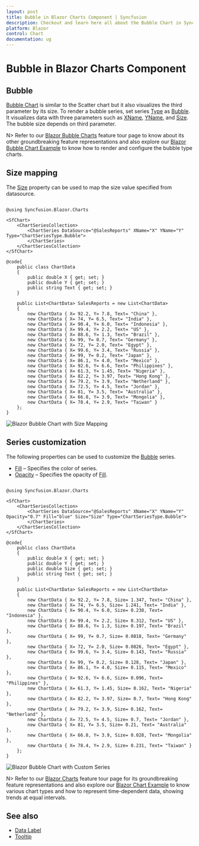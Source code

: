 ```yaml
---
layout: post
title: Bubble in Blazor Charts Component | Syncfusion
description: Checkout and learn here all about the Bubble Chart in Syncfusion Blazor Charts component and much more.
platform: Blazor
control: Chart
documentation: ug
---
```


# Bubble in Blazor Charts Component

## Bubble

[Bubble Chart](https://www.syncfusion.com/blazor-components/blazor-charts/chart-types/bubble-chart) is similar to the Scatter chart but it also visualizes the third parameter by its size. To render a bubble series, set series [Type](https://help.syncfusion.com/cr/blazor/Syncfusion.Blazor.Charts.ChartSeries.html#Syncfusion_Blazor_Charts_ChartSeries_Type) as [Bubble](https://help.syncfusion.com/cr/blazor/Syncfusion.Blazor.Charts.ChartSeriesType.html#Syncfusion_Blazor_Charts_ChartSeriesType_Bubble). It visualizes data with three parameters such as [XName](https://help.syncfusion.com/cr/blazor/Syncfusion.Blazor.Charts.ChartSeries.html#Syncfusion_Blazor_Charts_ChartSeries_XName), [YName](https://help.syncfusion.com/cr/blazor/Syncfusion.Blazor.Charts.ChartSeries.html#Syncfusion_Blazor_Charts_ChartSeries_YName), and [Size](https://help.syncfusion.com/cr/blazor/Syncfusion.Blazor.Charts.ChartSeries.html#Syncfusion_Blazor_Charts_ChartSeries_Size). The bubble size depends on third parameter. 

N> Refer to our [Blazor Bubble Charts](https://www.syncfusion.com/blazor-components/blazor-charts/chart-types/bubble-chart) feature tour page to know about its other groundbreaking feature representations and also explore our [Blazor Bubble Chart Example](https://blazor.syncfusion.com/demos/chart/bubble?theme=bootstrap4) to know how to render and configure the bubble type charts.

## Size mapping

The [Size](https://help.syncfusion.com/cr/blazor/Syncfusion.Blazor.Charts.ChartSeries.html#Syncfusion_Blazor_Charts_ChartSeries_Size) property can be used to map the size value specified from datasource.

```cshtml

@using Syncfusion.Blazor.Charts

<SfChart>
    <ChartSeriesCollection>
        <ChartSeries DataSource="@SalesReports" XName="X" YName="Y" Type="ChartSeriesType.Bubble">
        </ChartSeries>
    </ChartSeriesCollection>
</SfChart>

@code{
    public class ChartData
    {
        public double X { get; set; }
        public double Y { get; set; }
        public string Text { get; set; }
    }

    public List<ChartData> SalesReports = new List<ChartData>
	{
        new ChartData { X= 92.2, Y= 7.8, Text= "China" },
        new ChartData { X= 74, Y= 6.5, Text= "India" },
        new ChartData { X= 90.4, Y= 6.0, Text= "Indonesia" },
        new ChartData { X= 99.4, Y= 2.2, Text= "US" },
        new ChartData { X= 88.6, Y= 1.3, Text= "Brazil" },
        new ChartData { X= 99, Y= 0.7, Text= "Germany" },
        new ChartData { X= 72, Y= 2.0, Text= "Egypt" },
        new ChartData { X= 99.6, Y= 3.4, Text= "Russia" },
        new ChartData { X= 99, Y= 0.2, Text= "Japan" },
        new ChartData { X= 86.1, Y= 4.0, Text= "Mexico" },
        new ChartData { X= 92.6, Y= 6.6, Text= "Philippines" },
        new ChartData { X= 61.3, Y= 1.45, Text= "Nigeria" },
        new ChartData { X= 82.2, Y= 3.97, Text= "Hong Kong" },
        new ChartData { X= 79.2, Y= 3.9, Text= "Netherland" },
        new ChartData { X= 72.5, Y= 4.5, Text= "Jordan" },
        new ChartData { X= 81, Y= 3.5, Text= "Australia" },
        new ChartData { X= 66.8, Y= 3.9, Text= "Mongolia" },
        new ChartData { X= 78.4, Y= 2.9, Text= "Taiwan" }
    };
}

``` 

![Blazor Bubble Chart with Size Mapping](../images/chart-types-images/blazor-bubble-chart-size-mapping.png)
<!-- {% previewsample "https://blazorplayground.syncfusion.com/embed/LNBqZGDIMdSCSxOI?appbar=false&editor=false&result=true&errorlist=false&theme=bootstrap5" %} -->

## Series customization

The following properties can be used to customize the [Bubble](https://help.syncfusion.com/cr/blazor/Syncfusion.Blazor.Charts.ChartSeriesType.html#Syncfusion_Blazor_Charts_ChartSeriesType_Bubble) series.

* [Fill](https://help.syncfusion.com/cr/blazor/Syncfusion.Blazor.Charts.ChartSeries.html#Syncfusion_Blazor_Charts_ChartSeries_Fill) – Specifies the color of series.
* [Opacity](https://help.syncfusion.com/cr/blazor/Syncfusion.Blazor.Charts.ChartSeries.html#Syncfusion_Blazor_Charts_ChartSeries_Opacity) – Specifies the opacity of [Fill](https://help.syncfusion.com/cr/blazor/Syncfusion.Blazor.Charts.ChartSeries.html#Syncfusion_Blazor_Charts_ChartSeries_Fill).

```cshtml

@using Syncfusion.Blazor.Charts

<SfChart>
    <ChartSeriesCollection>
        <ChartSeries DataSource="@SalesReports" XName="X" YName="Y" Opacity="0.7" Fill="blue" Size="Size" Type="ChartSeriesType.Bubble">
        </ChartSeries>
    </ChartSeriesCollection>
</SfChart>

@code{
    public class ChartData
    {
        public double X { get; set; }
        public double Y { get; set; }
        public double Size { get; set; }
        public string Text { get; set; }
    }

    public List<ChartData> SalesReports = new List<ChartData>
    {
        new ChartData { X= 92.2, Y= 7.8, Size= 1.347, Text= "China" },
        new ChartData { X= 74, Y= 6.5, Size= 1.241, Text= "India" },
        new ChartData { X= 90.4, Y= 6.0, Size= 0.238, Text= "Indonesia" },
        new ChartData { X= 99.4, Y= 2.2, Size= 0.312, Text= "US" },
        new ChartData { X= 88.6, Y= 1.3, Size= 0.197, Text= "Brazil" },
        new ChartData { X= 99, Y= 0.7, Size= 0.0818, Text= "Germany" },
        new ChartData { X= 72, Y= 2.0, Size= 0.0826, Text= "Egypt" },
        new ChartData { X= 99.6, Y= 3.4, Size= 0.143, Text= "Russia" },
        new ChartData { X= 99, Y= 0.2, Size= 0.128, Text= "Japan" },
        new ChartData { X= 86.1, Y= 4.0, Size= 0.115, Text= "Mexico" },
        new ChartData { X= 92.6, Y= 6.6, Size= 0.096, Text= "Philippines" },
        new ChartData { X= 61.3, Y= 1.45, Size= 0.162, Text= "Nigeria" },
        new ChartData { X= 82.2, Y= 3.97, Size= 0.7, Text= "Hong Kong" },
        new ChartData { X= 79.2, Y= 3.9, Size= 0.162, Text= "Netherland" },
        new ChartData { X= 72.5, Y= 4.5, Size= 0.7, Text= "Jordan" },
        new ChartData { X= 81, Y= 3.5, Size= 0.21, Text= "Australia" },
        new ChartData { X= 66.8, Y= 3.9, Size= 0.028, Text= "Mongolia" },
        new ChartData { X= 78.4, Y= 2.9, Size= 0.231, Text= "Taiwan" }
    };
}

```

![Blazor Bubble Chart with Custom Series](../images/chart-types-images/blazor-bubble-chart-custom-series.png)
<!-- {% previewsample "https://blazorplayground.syncfusion.com/embed/VtrUXGNSCRHKIIXm?appbar=false&editor=false&result=true&errorlist=false&theme=bootstrap5" %} -->

N> Refer to our [Blazor Charts](https://www.syncfusion.com/blazor-components/blazor-charts) feature tour page for its groundbreaking feature representations and also explore our [Blazor Chart Example](https://blazor.syncfusion.com/demos/chart/line?theme=bootstrap4) to know various chart types and how to represent time-dependent data, showing trends at equal intervals.

## See also

* [Data Label](../data-labels)
* [Tooltip](../tool-tip)